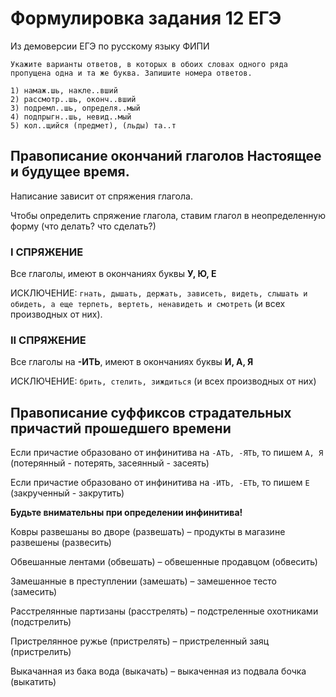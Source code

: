 # Формулировка задания 12 ЕГЭ
Из демоверсии ЕГЭ по русскому языку ФИПИ
```
Укажите варианты ответов, в которых в обоих словах одного ряда пропущена одна и та же буква. Запишите номера ответов.

1) намаж.шь, накле..вший
2) рассмотр..шь, оконч..вший
3) подремл..шь, определя..мый
4) подпрыгн..шь, невид..мый
5) кол..щийся (предмет), (льды) та..т
```

## Правописание окончаний глаголов Настоящее и будущее время.

Написание зависит от спряжения глагола.

Чтобы определить спряжение глагола, ставим глагол в неопределенную форму (что делать? что сделать?)

### I СПРЯЖЕНИЕ
Все глаголы, имеют в окончаниях буквы **У, Ю, Е**

ИСКЛЮЧЕНИЕ: `гнать, дышать, держать, зависеть, видеть, слышать и обидеть, а еще терпеть, вертеть, ненавидеть и смотреть` (и всех производных от них).

### II СПРЯЖЕНИЕ
Все глаголы на **-ИТЬ**, имеют в окончаниях буквы **И, А, Я**

ИСКЛЮЧЕНИЕ: `брить, стелить, зиждиться` (и всех производных от них)

## Правописание суффиксов страдательных причастий прошедшего времени
Если причастие образовано от инфинитива на `-АТЬ, -ЯТЬ`, то пишем `А, Я` (потерянный - потерять, засеянный - засеять)

Если причастие образовано от инфинитива на `-ИТЬ, -ЕТЬ`, то пишем `Е`  (закрученный - закрутить)

**Будьте внимательны при определении инфинитива!**

Ковры развешаны во дворе (развешать) – продукты в магазине развешены (развесить)

Обвешанные лентами (обвешать) –  обвешенные продавцом (обвесить)

Замешанные в преступлении (замешать) –  замешенное тесто (замесить)

Расстрелянные партизаны (расстрелять) – подстреленные охотниками (подстрелить)

Пристрелянное ружье (пристрелять) – пристреленный заяц (пристрелить)

Выкачанная из бака вода (выкачать) – выкаченная из подвала бочка (выкатить)
